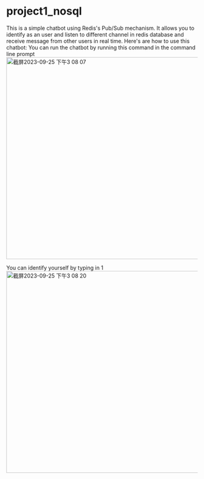 # project1_nosql
This is a simple chatbot using Redis's Pub/Sub mechanism.
It allows you to identify as an user and listen to different channel in redis database and receive message from other users in real time.
Here's are how to use this chatbot:
You can run the chatbot by running this command in the command line prompt
<img width="531" alt="截屏2023-09-25 下午3 08 07" src="https://github.com/Racso777/project1_nosql/assets/111296013/ebc2803d-90f3-4d9d-8e53-de6bf12eb2b3">

You can identify yourself by typing in 1
<img width="531" alt="截屏2023-09-25 下午3 08 20" src="https://github.com/Racso777/project1_nosql/assets/111296013/6ffae710-766d-4c35-a171-7c71044f3c5a">
